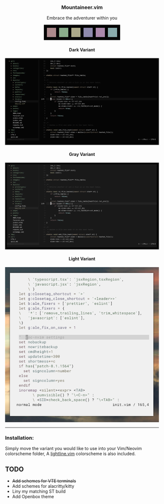 <h3 align="center">Mountaineer.vim</h2>
<p align="center">Embrace the adventurer within you</p>


<p align="center"

![img](scrots/mountaineer.png)

</p>

<h4 align="center">Dark Variant</h4>

<p align="center"

![img](scrots/dark-variant.png)

</p>

<h4 align="center">Gray Variant</h4>

<p align="center"

![img](scrots/grey-variant.png)

</p>

<h4 align="center">Light Variant</h4>

<p align="center"

![img](scrots/light-variant.png)

</p>

</p>

***

### Installation:
Simply move the variant you would like to use into your Vim/Neovim colorscheme folder, A [lightline.vim](https://github.com/itchyny/lightline.vim) colorscheme is also included.

## TODO

- ~~Add schemes for VTE terminals~~
- Add schemes for alacritty/kitty
- Liny my matching ST build
- Add Openbox theme
